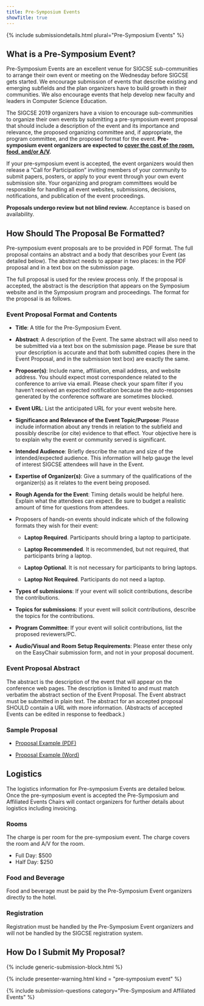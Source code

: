 ```yaml
---
title: Pre-Symposium Events
showTitle: true
---
```


{% include submissiondetails.html plural="Pre-Symposium Events" %}


## What is a Pre-Symposium Event?

Pre-Symposium Events are an excellent venue for SIGCSE sub-communities to arrange their own event or meeting on the Wednesday before SIGCSE gets started. We encourage submission of events that describe existing and emerging subfields and the plan organizers have to build growth in their communities. We also encourage events that help develop new faculty and leaders in Computer Science Education.

The SIGCSE 2019 organizers have a vision to encourage sub-communities to organize their own events by submitting a pre-symposium event proposal that should include a description of the event and its importance and relevance, the proposed organizing committee and, if appropriate, the program committee, and the proposed format for the event.  **Pre-symposium event organizers are expected to [cover the cost of the room, food, and/or A/V](#logistics).**

If your pre-symposium event is accepted, the event organizers would then release a “Call for Participation” inviting members of your community to submit papers, posters, or apply to your event through your own event submission site. Your organizing and program committees would be responsible for handling all event websites, submissions, decisions, notifications, and publication of the event proceedings.

**Proposals undergo review but not blind review.**  Acceptance is based on availability.

## How Should The Proposal Be Formatted?

Pre-symposium event proposals are to be provided in PDF format. The full proposal contains an abstract and a body that describes your Event (as detailed below). The abstract needs to appear in two places: in the PDF proposal and in a text box on the submission page.

The full proposal is used for the review process only. If the proposal is accepted, the abstract is the description that appears on the Symposium website and in the Symposium program and proceedings. The format for the proposal is as follows.

### Event Proposal Format and Contents

-   **Title**: A title for the Pre-Symposium Event.

-   **Abstract**: A description of the Event. The same abstract will also need to be submitted via a text box on the submission page. Please be sure that your description is accurate and that both submitted copies (here in the Event Proposal, and in the submission text box) are exactly the same.

-   **Proposer(s)**:  Include name, affiliation, email address, and website address. You should expect most correspondence related to the conference to arrive via email. Please check your spam filter if you haven’t received an expected notification because the auto-responses generated by the conference software are sometimes blocked.

-   **Event URL**: List the anticipated URL for your event website here.

-   **Significance and Relevance of the Event Topic/Purpose**: Please include information about any trends in relation to the subfield and possibly describe (or cite) evidence to that effect. Your objective here is to explain why the event or community served is significant.

-   **Intended Audience**: Briefly describe the nature and size of the intended/expected audience. This information will help gauge the level of interest SIGCSE attendees will have in the Event.

-   **Expertise of Organizer(s)**: Give a summary of the qualifications of the organizer(s) as it relates to the event being proposed.

-   **Rough Agenda for the Event**: Timing details would be helpful here. Explain what the attendees can expect. Be sure to budget a realistic amount of time for questions from attendees.

-	Proposers of hands-on events should indicate which of the following formats they wish for their event:

	* **Laptop Required**. Participants should bring a laptop to participate.
	
	* **Laptop Recommended**. It is recommended, but not required, that participants bring a laptop.
	
	* **Laptop Optional**. It is not necessary for participants to bring laptops.
	
	* **Laptop Not Required**. Participants do not need a laptop.

-   **Types of submissions**: If your event will solicit contributions, describe the contributions.

-   **Topics for submissions**: If your event will solicit contributions, describe the topics for the contributions.

-   **Program Committee**: If your event will solicit contributions, list the proposed reviewers/PC.

-   **Audio/Visual and Room Setup Requirements**: Please enter these only on the EasyChair submission form, and not in your proposal document.

### Event Proposal Abstract

The abstract is the description of the event that will appear on the conference web pages. The description is limited to and must match verbatim the abstract section of the Event Proposal. The Event abstract must be submitted in plain text. The abstract for an accepted proposal SHOULD contain a URL with more information. (Abstracts of accepted Events can be edited in response to feedback.)

### Sample Proposal

-  [Proposal Example (PDF)](../docs/sigcse-sample-event.pdf)

-  [Proposal Example (Word)](../docs/sigcse-sample-event.docx)

<a name="logistics"></a>

## Logistics
The logistics information for Pre-symposium Events are detailed below.  Once the pre-symposium event is accepted the Pre-Symposium and Affiliated Events Chairs will contact organizers for further details about logistics including invoicing. 

### Rooms
The charge is per room for the pre-symposium event.  The charge covers the room and A/V for the room.

  * Full Day: $500
  * Half Day: $250
  
### Food and Beverage
Food and beverage must be paid by the Pre-Symposium Event organizers directly to the hotel.

### Registration
Registration must be handled by the Pre-Symposium Event organizers and will not be handled by the SIGCSE registration system.

## How Do I Submit My Proposal?

{% include generic-submission-block.html %}

{% include presenter-warning.html kind = "pre-symposium event" %}

{% include submission-questions category="Pre-Symposium and Affiliated Events" %}




